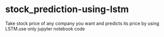 # stock_prediction-using-lstm
Take stock price of any company you want and predicts its price by using LSTM.use only jupyter notebook code
